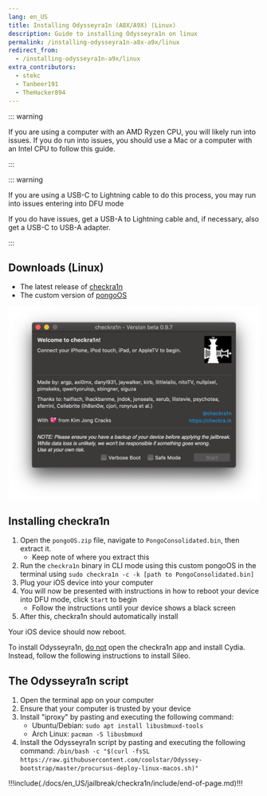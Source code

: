 ```yaml
---
lang: en_US
title: Installing Odysseyra1n (A8X/A9X) (Linux)
description: Guide to installing Odysseyra1n on linux
permalink: /installing-odysseyra1n-a8x-a9x/linux
redirect_from:
  - /installing-odysseyra1n-a9x/linux
extra_contributors:
  - stekc
  - Tanbeer191
  - TheHacker894
---
```


::: warning

If you are using a computer with an AMD Ryzen CPU, you will likely run into issues. If you do run into issues, you should use a Mac or a computer with an Intel CPU to follow this guide.

:::

::: warning

If you are using a USB-C to Lightning cable to do this process, you may run into issues entering into DFU mode

If you do have issues, get a USB-A to Lightning cable and, if necessary, also get a USB-C to USB-A adapter.

:::

## Downloads (Linux)

- The latest release of [checkra1n](https://checkra.in)
- The custom version of [pongoOS](https://github.com/checkra1n/BugTracker/files/6429930/Pongo.zip)

![A screenshot of the checkra1n application](/assets/images/checkra1n.png)

## Installing checkra1n

1. Open the `pongoOS.zip` file, navigate to `PongoConsolidated.bin`, then extract it.
    - Keep note of where you extract this
1. Run the `checkra1n` binary in CLI mode using this custom pongoOS in the terminal using `sudo checkra1n -c -k [path to PongoConsolidated.bin]`
1. Plug your iOS device into your computer
1. You will now be presented with instructions in how to reboot your device into <router-link to="/faq/#what-is-dfu-mode">DFU mode</router-link>, click `Start` to begin
    - Follow the instructions until your device shows a black screen
1. After this, checkra1n should automatically install

Your iOS device should now reboot.

To install Odysseyra1n, <u>do not</u> open the checkra1n app and install Cydia. Instead, follow the following instructions to install Sileo.

## The Odysseyra1n script

1. Open the terminal app on your computer
1. Ensure that your computer is trusted by your device
1. Install "iproxy" by pasting and executing the following command:
    - Ubuntu/Debian: `sudo apt install libusbmuxd-tools`
    - Arch Linux: `pacman -S libusbmuxd`
1. Install the Odysseyra1n script by pasting and executing the following command: `/bin/bash -c "$(curl -fsSL https://raw.githubusercontent.com/coolstar/Odyssey-bootstrap/master/procursus-deploy-linux-macos.sh)"`

!!!include(./docs/en_US/jailbreak/checkra1n/include/end-of-page.md)!!!
